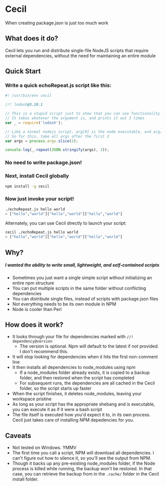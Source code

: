 # Cecil
When creating package.json is just too much work

## What does it do?
Cecil lets you run and distribute single-file NodeJS scripts that require external dependencies, without the need for maintaining an entire module

## Quick Start
### Write a quick echoRepeat.js script like this:
```js
#! /usr/bin/env cecil

//! lodash@3.10.1

// This is a stupid script just to show that you can use functionality from an external library
// It takes whatever the argument is, and prints it out 3 times
var _ = require('lodash');

// Like a normal nodejs script, arg[0] is the node executable, and arg[1] is the script name
// So for this, take all args after the first 2
var args = process.argv.slice(2);

console.log(_.repeat(JSON.stringify(args), 3));

```

### No need to write package.json!

### Next, install Cecil globally

```sh
npm install -g cecil
```

### Now just invoke your script!
```sh
./echoRepeat.js hello world
> ["hello","world"]["hello","world"]["hello","world"]
```

Alternately, you can use Cecil directly to launch your script:
```sh
cecil ./echoRepeat.js hello world
> ["hello","world"]["hello","world"]["hello","world"]
```

## Why?
##### I wanted the ability to write small, lightweight, and self-contained scripts
- Sometimes you just want a single simple script without initializing an entire npm structure
- You can put multiple scripts in the same folder without conflicting dependencies
- You can distribute single files, instead of scripts with package.json files
- Not everything needs to be its own module in NPM
- Node is cooler than Perl

## How does it work?
- It looks through your file for dependencies marked with `//! dependency@version`
  - The version is optional. Npm will default to the latest if not provided. I don't recommend this.
- It will stop looking for dependencies when it hits the first non-comment line
- It then installs all dependencies to node_modules using npm
  - If a node_modules folder already exists, it is copied to a backup folder, and then restored when the script has completed
  - For subsequent runs, the dependencies are all cached in the Cecil folder, so the script starts up faster
- When the script finishes, it deletes node_modules, leaving your workspace pristine
- As long as your script has the appropriate shebang and is executable, you can execute it as if it were a bash script
- The file itself is executed how you'd expect it to, in its own process. Cecil just takes care of installing NPM depedencies for you.

## Caveats
- Not tested on Windows. YMMV
- The first time you call a script, NPM will download all dependencies. I can't figure out how to silence it, so you'll see the output from NPM.
- Though it backs up any pre-existing node_modules folder, if the Node process is killed while running, the backup won't be restored. In that case, you can retrieve the backup from in the `.cache/` folder in the Cecil install folder.
